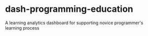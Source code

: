 # dash-programming-education
A learning analytics dashboard for supporting novice programmer's learning process
